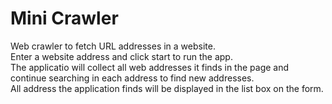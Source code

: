 # Mini Crawler
Web crawler to fetch URL addresses in a website.  
Enter a website address and click start to run the app.  
The applicatio will collect all web addresses it finds in the page and continue searching in each address to find new addresses.  
All address the application finds will be displayed in the list box on the form.
